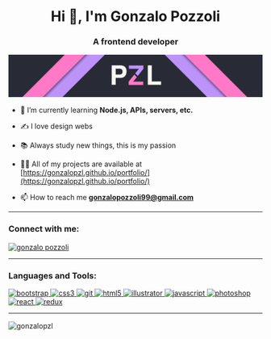 <h1 align="center">Hi 👋, I'm Gonzalo Pozzoli</h1>
<h3 align="center">A frontend developer</h3>

![](assets/portada.png)

- 🌱 I’m currently learning **Node.js, APIs, servers, etc.**

- ✍️ I love design webs

- 📚 Always study new things, this is my passion

- 👨‍💻 All of my projects are available at [https://gonzalopzl.github.io/portfolio/](https://gonzalopzl.github.io/portfolio/)

- 📫 How to reach me **gonzalopozzoli99@gmail.com**

<hr/>

<p align="left">
<h3 align="left">Connect with me:</h3>
<a href="https://www.linkedin.com/in/gonzalo-pozzoli-09a643179/" target="blank"><img align="center" src="https://cdn.jsdelivr.net/npm/simple-icons@3.0.1/icons/linkedin.svg" alt="gonzalo pozzoli" height="30" width="40" /></a>
</p>
<hr>
<h3 align="left">Languages and Tools:</h3>
<p align="left"> <a href="https://getbootstrap.com" target="_blank"> <img src="https://devicons.github.io/devicon/devicon.git/icons/bootstrap/bootstrap-plain.svg" alt="bootstrap" width="40" height="40"/> </a> <a href="https://www.w3schools.com/css/" target="_blank"> <img src="https://devicons.github.io/devicon/devicon.git/icons/css3/css3-original-wordmark.svg" alt="css3" width="40" height="40"/> </a> <a href="https://git-scm.com/" target="_blank"> <img src="https://www.vectorlogo.zone/logos/git-scm/git-scm-icon.svg" alt="git" width="40" height="40"/> </a> <a href="https://www.w3.org/html/" target="_blank"> <img src="https://devicons.github.io/devicon/devicon.git/icons/html5/html5-original-wordmark.svg" alt="html5" width="40" height="40"/> </a> <a href="https://www.adobe.com/in/products/illustrator.html" target="_blank"> <img src="https://www.vectorlogo.zone/logos/adobe_illustrator/adobe_illustrator-icon.svg" alt="illustrator" width="40" height="40"/> </a> <a href="https://developer.mozilla.org/en-US/docs/Web/JavaScript" target="_blank"> <img src="https://devicons.github.io/devicon/devicon.git/icons/javascript/javascript-original.svg" alt="javascript" width="40" height="40"/> </a> <a href="https://www.photoshop.com/en" target="_blank"> <img src="https://devicons.github.io/devicon/devicon.git/icons/photoshop/photoshop-plain.svg" alt="photoshop" width="40" height="40"/> </a> <a href="https://reactjs.org/" target="_blank"> <img src="https://devicons.github.io/devicon/devicon.git/icons/react/react-original-wordmark.svg" alt="react" width="40" height="40"/> </a> <a href="https://redux.js.org" target="_blank"> <img src="https://devicons.github.io/devicon/devicon.git/icons/redux/redux-original.svg" alt="redux" width="40" height="40"/> </a> </p>
<hr>
<p><img align="center" src="https://github-readme-stats.vercel.app/api/top-langs/?username=gonzalopzl&layout=compact" alt="gonzalopzl" /></p>

